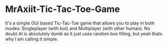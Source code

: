# MrAxiit-Tic-Tac-Toe-Game
It's a simple GUI based Tic-Tac-Toe game that allows you to play in both modes: Singleplayer (with bot) and Multiplayer (with other human).  No doubt AI is absolutely dumb as it just uses random box filling, but yeah thats why I am calling it simple.
